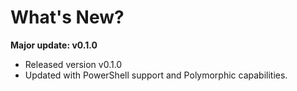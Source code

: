 # What's New? 

**Major update: v0.1.0**
 - Released version v0.1.0
 - Updated with PowerShell support and Polymorphic capabilities.